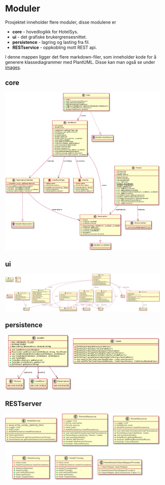 # Moduler
Prosjektet inneholder flere moduler, disse modulene er

* __core__ - hovedlogikk for HotelSys. 
* __ui__ - det grafiske brukergrensesnittet.
* __persistence__ - lagring og lasting fra fil.
* __RESTservice__ - oppkobling mott REST api.

I denne mappen ligger det flere markdown-filer, som inneholder kode for å
generere klassediagrammer med PlantUML. Disse kan man også se under [images](../images).

## core

![klassediagram core](../images/core.png "Klassediagram core")

## ui

![klassediagram ui](../images/ui.png "Klassediagram ui")

## persistence

![klassediagram persistence](../images/persistence.png "Klassediagram persistence")

## RESTserver

![klassediagram RESTserver](../images/RESTserver.PNG "Klassediagram RESTserver")

